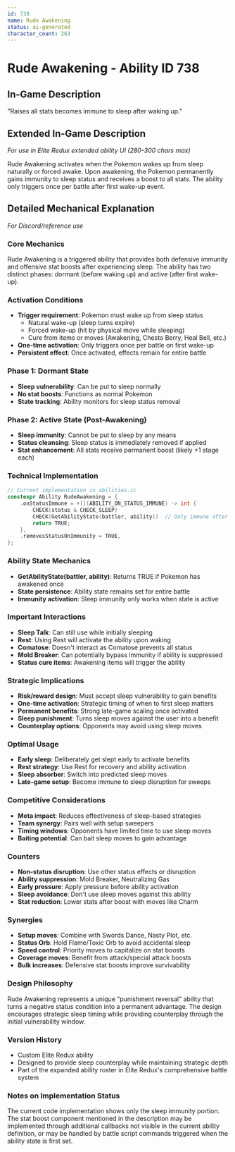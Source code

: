 ```yaml
---
id: 738
name: Rude Awakening
status: ai-generated
character_count: 263
---
```


# Rude Awakening - Ability ID 738

## In-Game Description
"Raises all stats becomes immune to sleep after waking up."

## Extended In-Game Description
*For use in Elite Redux extended ability UI (280-300 chars max)*

Rude Awakening activates when the Pokemon wakes up from sleep naturally or forced awake. Upon awakening, the Pokemon permanently gains immunity to sleep status and receives a boost to all stats. The ability only triggers once per battle after first wake-up event.

## Detailed Mechanical Explanation
*For Discord/reference use*

### Core Mechanics
Rude Awakening is a triggered ability that provides both defensive immunity and offensive stat boosts after experiencing sleep. The ability has two distinct phases: dormant (before waking up) and active (after first wake-up).

### Activation Conditions
- **Trigger requirement**: Pokemon must wake up from sleep status
  - Natural wake-up (sleep turns expire)
  - Forced wake-up (hit by physical move while sleeping)
  - Cure from items or moves (Awakening, Chesto Berry, Heal Bell, etc.)
- **One-time activation**: Only triggers once per battle on first wake-up
- **Persistent effect**: Once activated, effects remain for entire battle

### Phase 1: Dormant State
- **Sleep vulnerability**: Can be put to sleep normally
- **No stat boosts**: Functions as normal Pokemon
- **State tracking**: Ability monitors for sleep status removal

### Phase 2: Active State (Post-Awakening)
- **Sleep immunity**: Cannot be put to sleep by any means
- **Status cleansing**: Sleep status is immediately removed if applied
- **Stat enhancement**: All stats receive permanent boost (likely +1 stage each)

### Technical Implementation
```c
// Current implementation in abilities.cc
constexpr Ability RudeAwakening = {
    .onStatusImmune = +[](ABILITY_ON_STATUS_IMMUNE) -> int {
        CHECK(status & CHECK_SLEEP)
        CHECK(GetAbilityState(battler, ability))  // Only immune after awakening
        return TRUE;
    },
    .removesStatusOnImmunity = TRUE,
};
```

### Ability State Mechanics
- **GetAbilityState(battler, ability)**: Returns TRUE if Pokemon has awakened once
- **State persistence**: Ability state remains set for entire battle
- **Immunity activation**: Sleep immunity only works when state is active

### Important Interactions
- **Sleep Talk**: Can still use while initially sleeping
- **Rest**: Using Rest will activate the ability upon waking
- **Comatose**: Doesn't interact as Comatose prevents all status
- **Mold Breaker**: Can potentially bypass immunity if ability is suppressed
- **Status cure items**: Awakening items will trigger the ability

### Strategic Implications
- **Risk/reward design**: Must accept sleep vulnerability to gain benefits
- **One-time activation**: Strategic timing of when to first sleep matters
- **Permanent benefits**: Strong late-game scaling once activated
- **Sleep punishment**: Turns sleep moves against the user into a benefit
- **Counterplay options**: Opponents may avoid using sleep moves

### Optimal Usage
- **Early sleep**: Deliberately get slept early to activate benefits
- **Rest strategy**: Use Rest for recovery and ability activation
- **Sleep absorber**: Switch into predicted sleep moves
- **Late-game setup**: Become immune to sleep disruption for sweeps

### Competitive Considerations
- **Meta impact**: Reduces effectiveness of sleep-based strategies
- **Team synergy**: Pairs well with setup sweepers
- **Timing windows**: Opponents have limited time to use sleep moves
- **Baiting potential**: Can bait sleep moves to gain advantage

### Counters
- **Non-status disruption**: Use other status effects or disruption
- **Ability suppression**: Mold Breaker, Neutralizing Gas
- **Early pressure**: Apply pressure before ability activation
- **Sleep avoidance**: Don't use sleep moves against this ability
- **Stat reduction**: Lower stats after boost with moves like Charm

### Synergies
- **Setup moves**: Combine with Swords Dance, Nasty Plot, etc.
- **Status Orb**: Hold Flame/Toxic Orb to avoid accidental sleep
- **Speed control**: Priority moves to capitalize on stat boosts
- **Coverage moves**: Benefit from attack/special attack boosts
- **Bulk increases**: Defensive stat boosts improve survivability

### Design Philosophy
Rude Awakening represents a unique "punishment reversal" ability that turns a negative status condition into a permanent advantage. The design encourages strategic sleep timing while providing counterplay through the initial vulnerability window.

### Version History
- Custom Elite Redux ability
- Designed to provide sleep counterplay while maintaining strategic depth
- Part of the expanded ability roster in Elite Redux's comprehensive battle system

### Notes on Implementation Status
The current code implementation shows only the sleep immunity portion. The stat boost component mentioned in the description may be implemented through additional callbacks not visible in the current ability definition, or may be handled by battle script commands triggered when the ability state is first set.